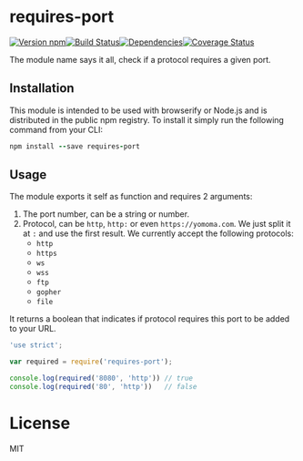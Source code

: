 # requires-port

[![Version npm](http://img.shields.io/npm/v/requires-port.svg?style=flat-square)](https://www.npmjs.com/package/requires-port)[![Build Status](https://img.shields.io/github/workflow/status/unshiftio/requires-port/CI/master?label=CI&style=flat-square)](https://github.com/unshiftio/requires-port/actions?query=workflow%3ACI+branch%3Amaster)[![Dependencies](https://img.shields.io/david/unshiftio/requires-port.svg?style=flat-square)](https://david-dm.org/unshiftio/requires-port)[![Coverage Status](http://img.shields.io/coveralls/unshiftio/requires-port/master.svg?style=flat-square)](https://coveralls.io/r/unshiftio/requires-port?branch=master)

The module name says it all, check if a protocol requires a given port.

## Installation

This module is intended to be used with browserify or Node.js and is distributed
in the public npm registry. To install it simply run the following command from
your CLI:

```j
npm install --save requires-port
```

## Usage

The module exports it self as function and requires 2 arguments:

1. The port number, can be a string or number.
2. Protocol, can be `http`, `http:` or even `https://yomoma.com`. We just split
   it at `:` and use the first result. We currently accept the following
   protocols:
   - `http`
   - `https`
   - `ws`
   - `wss`
   - `ftp`
   - `gopher`
   - `file`

It returns a boolean that indicates if protocol requires this port to be added
to your URL.

```js
'use strict';

var required = require('requires-port');

console.log(required('8080', 'http')) // true
console.log(required('80', 'http'))   // false
```

# License

MIT
